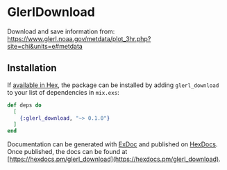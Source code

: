 # GlerlDownload

Download and save information from:
https://www.glerl.noaa.gov/metdata/plot_3hr.php?site=chi&units=e#metdata


## Installation

If [available in Hex](https://hex.pm/docs/publish), the package can be installed
by adding `glerl_download` to your list of dependencies in `mix.exs`:

```elixir
def deps do
  [
    {:glerl_download, "~> 0.1.0"}
  ]
end
```

Documentation can be generated with [ExDoc](https://github.com/elixir-lang/ex_doc)
and published on [HexDocs](https://hexdocs.pm). Once published, the docs can
be found at [https://hexdocs.pm/glerl_download](https://hexdocs.pm/glerl_download).

